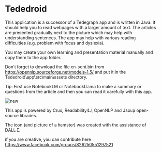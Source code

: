 # Tededroid
This application is a successor of a Tedegraph app and is written in Java.
It should help you to read webpages with a larger amount of text.
The articles are presented gradually next to the picture which may help with understanding sentences.
The app may help with various reading difficulties (e.g. problem with focus and dyslexia).

You may create your own learning and presentation material manually and copy them to the app folder.

Don't forget to download the file en-sent.bin from https://opennlp.sourceforge.net/models-1.5/ and
put it in the Tededroid\app\src\main\assets directory.

Tip: First use NotebookLM or NotebookLlama to make a summary or questions from the article and then you can read it carefully
with this app.

![new](https://github.com/lucidl/tededroid/assets/2452010/8bc5ec7e-c01b-4a3b-a586-cac8b682af3f)

This app is powered by Crux, Readability4J, OpenNLP and Jsoup open-source libraries.

The icon (and picture of a hamster) was created with the assistance of DALL·E.

if you are creative, you can contribute here https://www.facebook.com/groups/826250551297521
